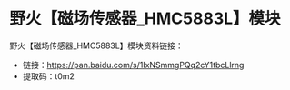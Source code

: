 [](index)

# 野火【磁场传感器_HMC5883L】模块
野火【磁场传感器_HMC5883L】模块资料链接：
* 链接：https://pan.baidu.com/s/1IxNSmmgPQq2cY1tbcLlrng 
* 提取码：t0m2 